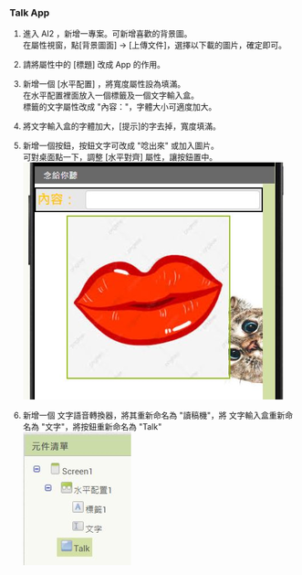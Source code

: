 ### Talk App
1. 進入 AI2 ，新增一專案。可新增喜歡的背景圖。<br>
在屬性視窗，點[背景圖面] -> [上傳文件]，選擇以下載的圖片，確定即可。

2. 請將屬性中的 [標題] 改成 App 的作用。

3. 新增一個 [水平配置] ，將寬度屬性設為填滿。<br>
    在水平配置裡面放入一個標籤及一個文字輸入盒。<br>
    標籤的文字屬性改成 "內容："，字體大小可適度加大。
   
4. 將文字輸入盒的字體加大，[提示]的字去掉，寬度填滿。
5. 新增一個按鈕，按鈕文字可改成 "唸出來" 或加入圖片。<br>
   可對桌面點一下，調整 [水平對齊] 屬性，讓按鈕置中。<br>
![01](01.JPG)
6. 新增一個 文字語音轉換器，將其重新命名為 "讀稿機"，將 文字輸入盒重新命名為 "文字"，將按鈕重新命名為 "Talk"<br>
![02](02.JPG)
